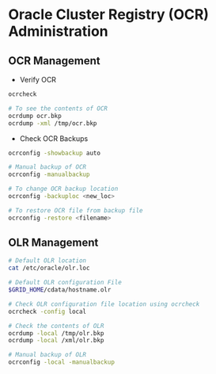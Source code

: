# Oracle Cluster Registry (OCR) Administration

## OCR Management

* Verify OCR

```sh
ocrcheck

# To see the contents of OCR
ocrdump ocr.bkp
ocrdump -xml /tmp/ocr.bkp
```

* Check OCR Backups

```sh
ocrconfig -showbackup auto

# Manual backup of OCR
ocrconfig -manualbackup

# To change OCR backup location
ocrconfig -backuploc <new_loc> 

# To restore OCR file from backup file
ocrconfig -restore <filename>
```

## OLR Management

```sh
# Default OLR location
cat /etc/oracle/olr.loc

# Default OLR configuration File
$GRID_HOME/cdata/hostname.olr

# Check OLR configuration file location using ocrcheck
ocrcheck -config local

# Check the contents of OLR
ocrdump -local /tmp/olr.bkp
ocrdump -local /xml/olr.bkp

# Manual backup of OLR
ocrconfig -local -manualbackup
```
